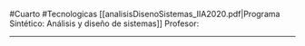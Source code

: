#Cuarto #Tecnologicas 
[[analisisDisenoSistemas_IIA2020.pdf|Programa Sintético: Análisis y diseño de sistemas]]
Profesor: 
____